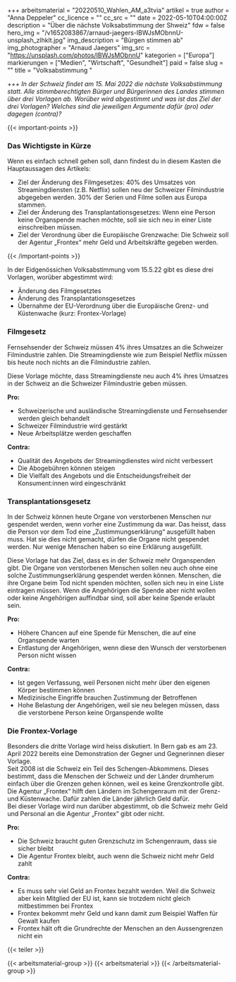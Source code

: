 +++
arbeitsmaterial = "20220510_Wahlen_AM_a3tvia"
artikel = true
author = "Anna Deppeler"
cc_licence = ""
cc_src = ""
date = 2022-05-10T04:00:00Z
description = "Über die nächste Volksabstimmung der Shweiz"
fdw = false
hero_img = "/v1652083867/arnaud-jaegers-IBWJsMObnnU-unsplash_zlhklt.jpg"
img_description = "Bürgen stimmen ab"
img_photographer = "Arnaud Jaegers"
img_src = "https://unsplash.com/photos/IBWJsMObnnU"
kategorien = ["Europa"]
markierungen = ["Medien", "Wirtschaft", "Gesundheit"]
paid = false
slug = ""
title = "Volksabstimmung "

+++
_In der Schweiz findet am 15. Mai 2022 die nächste Volksabstimmung statt. Alle stimmberechtigten Bürger und Bürgerinnen des Landes stimmen über drei Vorlagen ab. Worüber wird abgestimmt und was ist das Ziel der drei Vorlagen? Welches sind die jeweiligen Argumente dafür (pro) oder dagegen (contra)?_

{{< important-points >}} <h3>Das Wichtigste in Kürze</h3>

<p>Wenn es einfach schnell gehen soll, dann findest du in diesem Kasten die Hauptaussagen des Artikels:</p>

<ul>

<li>Ziel der Änderung des Filmgesetzes: 40% des Umsatzes von Streamingdiensten (z.B. Netflix) sollen neu der Schweizer Filmindustrie abgegeben werden. 30% der Serien und Filme sollen aus Europa stammen.</li>

<li>Ziel der Änderung des Transplantationsgesetzes: Wenn eine Person keine Organspende machen möchte, soll sie sich neu in einer Liste einschreiben müssen.</li>

<li>Ziel der Verordnung über die Europäische Grenzwache: Die Schweiz soll der Agentur „Frontex“ mehr Geld und Arbeitskräfte gegeben werden.</li>

</ul> {{< /important-points >}}

In der Eidgenössichen Volksabstimmung vom 15.5.22 gibt es diese drei Vorlagen, worüber abgestimmt wird:

* Änderung des Filmgesetztes
* Änderung des Transplantationsgesetzes
* Übernahme der EU-Verordnung über die Europäische Grenz- und Küstenwache (kurz: Frontex-Vorlage)

### Filmgesetz

Fernsehsender der Schweiz müssen 4% ihres Umsatzes an die Schweizer Filmindustrie zahlen. Die Streamingdienste wie zum Beispiel Netflix müssen bis heute noch nichts an die Filmindustrie zahlen.

Diese Vorlage möchte, dass Streamingdienste neu auch 4% ihres Umsatzes in der Schweiz an die Schweizer Filmindustrie geben müssen.

**Pro:** 

* Schweizerische und ausländische Streamingdienste und Fernsehsender werden gleich behandelt
* Schweizer Filmindustrie wird gestärkt
* Neue Arbeitsplätze werden geschaffen

**Contra:** 

* Qualität des Angebots der Streamingdienstes wird nicht verbessert
* Die Abogebühren können steigen
* Die Vielfalt des Angebots und die Entscheidungsfreiheit der Konsument:innen wird eingeschränkt

### Transplantationsgesetz

In der Schweiz können heute Organe von verstorbenen Menschen nur gespendet werden, wenn vorher eine Zustimmung da war. Das heisst, dass die Person vor dem Tod eine „Zustimmungserklärung“ ausgefüllt haben muss. Hat sie dies nicht gemacht, dürfen die Organe nicht gespendet werden. Nur wenige Menschen haben so eine Erklärung ausgefüllt.

Diese Vorlage hat das Ziel, dass es in der Schweiz mehr Organspenden gibt. Die Organe von verstorbenen Menschen sollen neu auch ohne eine solche Zustimmungserklärung gespendet werden können. Menschen, die ihre Organe beim Tod nicht spenden möchten, sollen sich neu in eine Liste eintragen müssen. Wenn die Angehörigen die Spende aber nicht wollen oder keine Angehörigen auffindbar sind, soll aber keine Spende erlaubt sein.

**Pro:** 

* Höhere Chancen auf eine Spende für Menschen, die auf eine Organspende warten
* Entlastung der Angehörigen, wenn diese den Wunsch der verstorbenen Person nicht wissen

**Contra:** 

* Ist gegen Verfassung, weil Personen nicht mehr über den eigenen Körper bestimmen können
* Medizinische Eingriffe brauchen Zustimmung der Betroffenen
* Hohe Belastung der Angehörigen, weil sie neu belegen müssen, dass die verstorbene Person keine Organspende wollte

### Die Frontex-Vorlage

Besonders die dritte Vorlage wird heiss diskutiert. In Bern gab es am 23. April 2022 bereits eine Demonstration der Gegner und Gegnerinnen dieser Vorlage.  
Seit 2008 ist die Schweiz ein Teil des Schengen-Abkommens. Dieses bestimmt, dass die Menschen der Schweiz und der Länder drumherum einfach über die Grenzen gehen können, weil es keine Grenzkontrolle gibt. Die Agentur „Frontex“ hilft den Ländern im Schengenraum mit der Grenz- und Küstenwache. Dafür zahlen die Länder jährlich Geld dafür.   
Bei dieser Vorlage wird nun darüber abgestimmt, ob die Schweiz mehr Geld und Personal an die Agentur „Frontex“ gibt oder nicht.

**Pro:** 

* Die Schweiz braucht guten Grenzschutz im Schengenraum, dass sie sicher bleibt
* Die Agentur Frontex bleibt, auch wenn die Schweiz nicht mehr Geld zahlt

**Contra:** 

* Es muss sehr viel Geld an Frontex bezahlt werden. Weil die Schweiz aber kein Mitglied der EU ist, kann sie trotzdem nicht gleich mitbestimmen bei Frontex
* Frontex bekommt mehr Geld und kann damit zum Beispiel Waffen für Gewalt kaufen
* Frontex hält oft die Grundrechte der Menschen an den Aussengrenzen nicht ein

{{< teiler >}}

{{< arbeitsmaterial-group >}}
{{< arbeitsmaterial >}}
{{< /arbeitsmaterial-group >}}